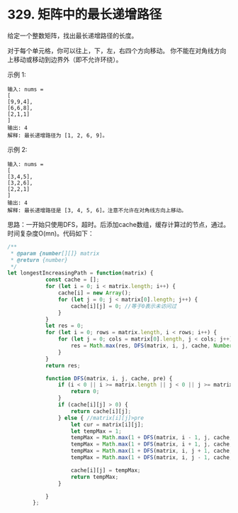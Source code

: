#  329. 矩阵中的最长递增路径
给定一个整数矩阵，找出最长递增路径的长度。

对于每个单元格，你可以往上，下，左，右四个方向移动。 你不能在对角线方向上移动或移动到边界外（即不允许环绕）。

示例 1:

    输入: nums = 
    [
    [9,9,4],
    [6,6,8],
    [2,1,1]
    ] 
    输出: 4 
    解释: 最长递增路径为 [1, 2, 6, 9]。

示例 2:

    输入: nums = 
    [
    [3,4,5],
    [3,2,6],
    [2,2,1]
    ] 
    输出: 4 
    解释: 最长递增路径是 [3, 4, 5, 6]。注意不允许在对角线方向上移动。  

思路：一开始只使用DFS，超时。后添加cache数组，缓存计算过的节点，通过。时间复杂度O(mn)。代码如下：  
```javascript
/**
 * @param {number[][]} matrix
 * @return {number}
 */
let longestIncreasingPath = function(matrix) {
            const cache = [];
            for (let i = 0; i < matrix.length; i++) {
                cache[i] = new Array();
                for (let j = 0; j < matrix[0].length; j++) {
                    cache[i][j] = 0; //等于0表示未访问过
                }
            }
            let res = 0;
            for (let i = 0; rows = matrix.length, i < rows; i++) {
                for (let j = 0; cols = matrix[0].length, j < cols; j++) {
                    res = Math.max(res, DFS(matrix, i, j, cache, Number.MIN_SAFE_INTEGER));
                }
            }
            return res;

            function DFS(matrix, i, j, cache, pre) {
                if (i < 0 || i >= matrix.length || j < 0 || j >= matrix[0].length || matrix[i][j] <= pre) {
                    return 0;
                }
                if (cache[i][j] > 0) {
                    return cache[i][j];
                } else { //matrix[i][j]>pre
                    let cur = matrix[i][j];
                    let tempMax = 1;
                    tempMax = Math.max(1 + DFS(matrix, i - 1, j, cache, cur), tempMax);
                    tempMax = Math.max(1 + DFS(matrix, i + 1, j, cache, cur), tempMax);
                    tempMax = Math.max(1 + DFS(matrix, i, j + 1, cache, cur), tempMax);
                    tempMax = Math.max(1 + DFS(matrix, i, j - 1, cache, cur), tempMax);

                    cache[i][j] = tempMax;
                    return tempMax;
                }

            }
        };
```